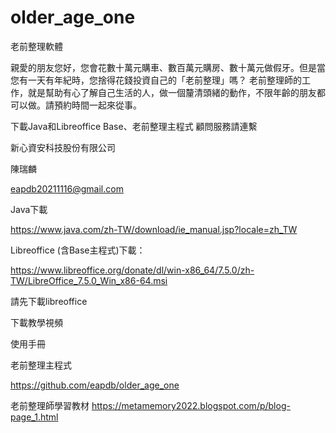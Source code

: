 # older_age_one
老前整理軟體

親愛的朋友您好，您會花數十萬元購車、數百萬元購房、數十萬元做假牙。但是當您有一天有年紀時，您捨得花錢投資自己的「老前整理」嗎？
老前整理師的工作，就是幫助有心了解自己生活的人，做一個釐清頭緒的動作，不限年齡的朋友都可以做。請預約時間一起來從事。

下載Java和Libreoffice Base、老前整理主程式
顧問服務請連繫

新心資安科技股份有限公司

陳瑞麟

eapdb20211116@gmail.com

Java下載

https://www.java.com/zh-TW/download/ie_manual.jsp?locale=zh_TW

Libreoffice (含Base主程式)下載：

https://www.libreoffice.org/donate/dl/win-x86_64/7.5.0/zh-TW/LibreOffice_7.5.0_Win_x86-64.msi

請先下載libreoffice

下載教學視頻

使用手冊



老前整理主程式

https://github.com/eapdb/older_age_one

老前整理師學習教材
https://metamemory2022.blogspot.com/p/blog-page_1.html
